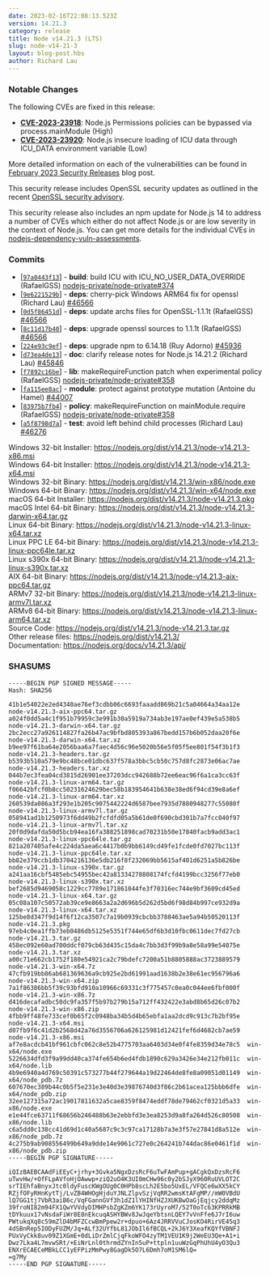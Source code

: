 ```yaml
---
date: 2023-02-16T22:08:13.523Z
version: 14.21.3
category: release
title: Node v14.21.3 (LTS)
slug: node-v14-21-3
layout: blog-post.hbs
author: Richard Lau
---
```


### Notable Changes

The following CVEs are fixed in this release:

* **[CVE-2023-23918](https://cve.mitre.org/cgi-bin/cvename.cgi?name=CVE-2023-23918)**: Node.js Permissions policies can be bypassed via process.mainModule (High)
* **[CVE-2023-23920](https://cve.mitre.org/cgi-bin/cvename.cgi?name=CVE-2023-23920)**: Node.js insecure loading of ICU data through ICU\_DATA environment variable (Low)

More detailed information on each of the vulnerabilities can be found in [February 2023 Security Releases](https://nodejs.org/en/blog/vulnerability/february-2023-security-releases/) blog post.

This security release includes OpenSSL security updates as outlined in the recent
[OpenSSL security advisory](https://www.openssl.org/news/secadv/20230207.txt).

This security release also includes an npm update for Node.js 14 to address a number
of CVEs which either do not affect Node.js or are low severity in the context of Node.js. You
can get more details for the individual CVEs in
[nodejs-dependency-vuln-assessments](https://github.com/nodejs/nodejs-dependency-vuln-assessments).

### Commits

* \[[`97a0443f13`](https://github.com/nodejs/node/commit/97a0443f13)] - **build**: build ICU with ICU\_NO\_USER\_DATA\_OVERRIDE (RafaelGSS) [nodejs-private/node-private#374](https://github.com/nodejs-private/node-private/pull/374)
* \[[`9e6221529b`](https://github.com/nodejs/node/commit/9e6221529b)] - **deps**: cherry-pick Windows ARM64 fix for openssl (Richard Lau) [#46566](https://github.com/nodejs/node/pull/46566)
* \[[`0d5f86451d`](https://github.com/nodejs/node/commit/0d5f86451d)] - **deps**: update archs files for OpenSSL-1.1.1t (RafaelGSS) [#46566](https://github.com/nodejs/node/pull/46566)
* \[[`8c11d17b40`](https://github.com/nodejs/node/commit/8c11d17b40)] - **deps**: upgrade openssl sources to 1.1.1t (RafaelGSS) [#46566](https://github.com/nodejs/node/pull/46566)
* \[[`224e93c9ef`](https://github.com/nodejs/node/commit/224e93c9ef)] - **deps**: upgrade npm to 6.14.18 (Ruy Adorno) [#45936](https://github.com/nodejs/node/pull/45936)
* \[[`d73ea4de13`](https://github.com/nodejs/node/commit/d73ea4de13)] - **doc**: clarify release notes for Node.js 14.21.2 (Richard Lau) [#45846](https://github.com/nodejs/node/pull/45846)
* \[[`f7892c16be`](https://github.com/nodejs/node/commit/f7892c16be)] - **lib**: makeRequireFunction patch when experimental policy (RafaelGSS) [nodejs-private/node-private#358](https://github.com/nodejs-private/node-private/pull/358)
* \[[`fa115ee8ac`](https://github.com/nodejs/node/commit/fa115ee8ac)] - **module**: protect against prototype mutation (Antoine du Hamel) [#44007](https://github.com/nodejs/node/pull/44007)
* \[[`83975b7fb4`](https://github.com/nodejs/node/commit/83975b7fb4)] - **policy**: makeRequireFunction on mainModule.require (RafaelGSS) [nodejs-private/node-private#358](https://github.com/nodejs-private/node-private/pull/358)
* \[[`a5f8798d7a`](https://github.com/nodejs/node/commit/a5f8798d7a)] - **test**: avoid left behind child processes (Richard Lau) [#46276](https://github.com/nodejs/node/pull/46276)

Windows 32-bit Installer: https://nodejs.org/dist/v14.21.3/node-v14.21.3-x86.msi<br>
Windows 64-bit Installer: https://nodejs.org/dist/v14.21.3/node-v14.21.3-x64.msi<br>
Windows 32-bit Binary: https://nodejs.org/dist/v14.21.3/win-x86/node.exe<br>
Windows 64-bit Binary: https://nodejs.org/dist/v14.21.3/win-x64/node.exe<br>
macOS 64-bit Installer: https://nodejs.org/dist/v14.21.3/node-v14.21.3.pkg<br>
macOS Intel 64-bit Binary: https://nodejs.org/dist/v14.21.3/node-v14.21.3-darwin-x64.tar.gz<br>
Linux 64-bit Binary: https://nodejs.org/dist/v14.21.3/node-v14.21.3-linux-x64.tar.xz<br>
Linux PPC LE 64-bit Binary: https://nodejs.org/dist/v14.21.3/node-v14.21.3-linux-ppc64le.tar.xz<br>
Linux s390x 64-bit Binary: https://nodejs.org/dist/v14.21.3/node-v14.21.3-linux-s390x.tar.xz<br>
AIX 64-bit Binary: https://nodejs.org/dist/v14.21.3/node-v14.21.3-aix-ppc64.tar.gz<br>
ARMv7 32-bit Binary: https://nodejs.org/dist/v14.21.3/node-v14.21.3-linux-armv7l.tar.xz<br>
ARMv8 64-bit Binary: https://nodejs.org/dist/v14.21.3/node-v14.21.3-linux-arm64.tar.xz<br>
Source Code: https://nodejs.org/dist/v14.21.3/node-v14.21.3.tar.gz<br>
Other release files: https://nodejs.org/dist/v14.21.3/<br>
Documentation: https://nodejs.org/docs/v14.21.3/api/

### SHASUMS

```
-----BEGIN PGP SIGNED MESSAGE-----
Hash: SHA256

41b1e54022e2ed4340ae76ef3cdbb06c6693faaadd869b21c5a04664a34aa12e  node-v14.21.3-aix-ppc64.tar.gz
a024f0dd5a4c1f951b79959c3e991b30a5919a734ab3e197ae0ef439e5a538b5  node-v14.21.3-darwin-x64.tar.gz
2bc2ecc27a926114827fa26b47ac9bfbd805393a867bedd157b6b052daa20f6e  node-v14.21.3-darwin-x64.tar.xz
b9ee97f61ba64e2056baa6a7faec4d56c96e5020b56e5f05f5ee801f54f3b1f3  node-v14.21.3-headers.tar.gz
b5393b510a579e9bc48bce01dbc637f578a3bbc5cb50c757d8fc2873e06ac7ae  node-v14.21.3-headers.tar.xz
044b7ec3fea04cd3815d26901ee37203dcc942688b72ee6eac96f6a1ca3cc63f  node-v14.21.3-linux-arm64.tar.gz
f06642bfcf0b8cc50231624629bec58b183954641b638e38ed6f94cd39e8a6ef  node-v14.21.3-linux-arm64.tar.xz
260539da086a3f293e1b205c9075442224d6587bee7935d7880948277c55080f  node-v14.21.3-linux-armv7l.tar.gz
058941ad1b1250973f6dd49b2fcfdfd05a5b61de0f690cbd301b7a7fcc040f97  node-v14.21.3-linux-armv7l.tar.xz
20f0d9dafda50d5bcb94ea16fa388251898cad70231b50e17840facb9add3ac1  node-v14.21.3-linux-ppc64le.tar.gz
821a207405afe4c224da5aea6c4417b0b9bb6149cd49fe1fcde0fd7027bc113f  node-v14.21.3-linux-ppc64le.tar.xz
bb82e379ccb1db3704216136e5db216f8f232069bb5615af401d6251a5b826be  node-v14.21.3-linux-s390x.tar.gz
a241aa16cbf5485ebc54955bec42a81334278808174fcfd4199bcc3256f77eb0  node-v14.21.3-linux-s390x.tar.xz
bef2685d9469058c1229cc7789e171861044fe3f70316ec744e9bf3609cd45ed  node-v14.21.3-linux-x64.tar.gz
05c08a107c50572ab39ce9e8663a2a2d696b5d262d5bd6f98d84b997ce932d9a  node-v14.21.3-linux-x64.tar.xz
125be8d347f9d14f6f12ca3507c7a19b0939cbcbb3788463ae5a94b50520113f  node-v14.21.3.pkg
97eb4c0ea1ffb73eb0486db5125e5351f744e65df6b3d10fbc0611dec7fd27cb  node-v14.21.3.tar.gz
458ec092e60ad700ddcf079cb63d435c15da4c7bb3d3f99b9a8e58a99e54075e  node-v14.21.3.tar.xz
a00c71e662cb1752f180e54921ca2c79bdefc7200a51b8805888ac3723889579  node-v14.21.3-win-x64.7z
47cfb919bb86ab681369636a9cb925e2bd61991aad1638b2e38e61ec956796a6  node-v14.21.3-win-x64.zip
7a1f86386bb5f39c93bfd910a10966c69331c3f775457c0ea0c044ee6fbf000f  node-v14.21.3-win-x86.7z
d416decafadbc50dc9fa357f5b97b279b15a712ff432422e3abd8b65d26c07b2  node-v14.21.3-win-x86.zip
4fbb9ff48fe733cef0b65f2c0948ba34b5d4b65ebfa1aa2dcd9c913c7b2bf95e  node-v14.21.3-x64.msi
d07fb9f6c41d2b2568d42a76d3556706a626125981d12421fef6d4682cb7ae59  node-v14.21.3-x86.msi
af7e8acdcb41bf961cbfc062c8e52b4775703aa6403d34e0f4fe8359d34e78c5  win-x64/node.exe
5226634dfd3f9a99dd40ca374fe654b6ed4fdb1890c629a3426e34e212fb011c  win-x64/node.lib
4b9e6940a4d769c50391c573277b44f279644a19d22464de8fe8a09051d01149  win-x64/node_pdb.7z
607670ec389b44c0b5f5e231e3e40d3e39876740d3f86c2b61acea125bbb6dfe  win-x64/node_pdb.zip
32ee127315a72ac19017811632a5cae8359f8474eddf78de79462cf0321d5a33  win-x86/node.exe
e1e44fce63711f68656b246488b63e2ebbfd3e3ea8253d9a8fa264d526c80508  win-x86/node.lib
c6a5dd0c138cc41d69d1c40a5687c9c3c97ca17128b7a3e3f57e27841d8a512e  win-x86/node_pdb.7z
4c275b9ab908556499b649a9dde14e9061c727e0c264241b744dac86e0461f1d  win-x86/node_pdb.zip
-----BEGIN PGP SIGNATURE-----

iQIzBAEBCAAdFiEEyC+jrhy+3Gvka5NgxDzsRcF6uTwFAmPup+gACgkQxDzsRcF6
uTwvHw/+OfFLpAVfoHjOAwwp+ziQ2uO4K3UI0mCHw96c0y2bSJyX960RuUVLOT2C
srTIEhfaBnyxJtc0ldyFuscKWgOUg0C0HPb8scLh2E5bo5UxEL/VFQCe6wXX5kCY
RZjfOFyRHnKytTj/LvZB4WHOgHjduYJNLZlpvSzjVqRR2wmsKtAFgMP//mW0VBdU
lQ7GG1tj7VbR3aiB6c/VqFGannGVf3h1dZ1lYHINfHZJXUKBwOaGjEqjcy2ddqMz
39froNI82m94FX1QwYVVdyDIMHPsbZgKZm6YK173rUyroM7/52T0oTc63KPRRkMB
tDYkuux17vNsdaFiWr8E8nEkcuqASHYBWv8JwJqeYbtsnLQEY7vVnFfe6J7rI6uw
PWtukqXq8c59mZlD4bMFZCcwBmPpew2r+dpuo+6Az4JRRVVuCJosKO4RirVE45q3
4dSBnRep5IODyFUZM/Jq+ALf32UYfbL81JObIl6fBCQL+2kJ6Y3XeafKQYfVBNFJ
PUxVyCkk8uv09Z1XGmE+0dLiDrZmlCjqFkoWFO4zyTM1VEU1K9j2WeEU3Qe+A1+i
Dwz7Lka4L7mvwSRt/+EiNrLnl0thrmdZYnIn5uP+ttpln1uuWzGqPhUhU4yO3Qu3
ENXrECAECeMBkLCC1yEFPizMmPwy8GagDk5O7L6Dmh7oM1SM6lQ=
=g7My
-----END PGP SIGNATURE-----

```
